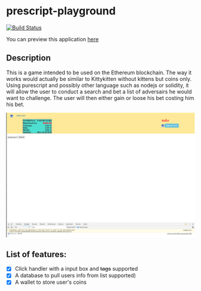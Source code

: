 # prescript-playground

[![Build Status](https://travis-ci.org/Barrytech/darecoin.svg?branch=master)](https://travis-ci.org/Barrytech/darecoin)

You can preview this application [here](http://barrytech.github.io/darecoin/)

## Description
This is a game intended to be used on the Ethereum blockchain. The way it works would actually be similar to Kittykitten without kittens but coins only.
Using purescript and possibly other language such as nodejs or solidity, it will allow the user to conduct a search and bet a list of adversairs he would want to challenge. The user will then either gain or loose his bet costing him his bet.

![alt text](mainpage.png)

## List of features:

- [x] Click handler with a input box and <del>tags</del> supported
- [x] A database to pull users info from list supported)
- [x] A wallet to store user's coins
